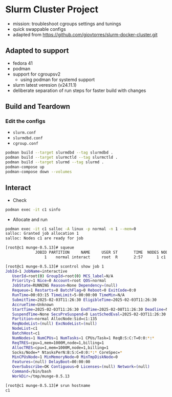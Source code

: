 # Slurm Cluster Project
- mission: troubleshoot cgroups settings and tunings
- quick swappable configs
- adapted from https://github.com/giovtorres/slurm-docker-cluster.git

## Adapted to support
- fedora 41
- podman
- support for cgroupsv2
    - using podman for systemd support
- slurm latest veresion (v24.11.1)
- deliberate separation of run steps for faster build with changes

## Build and Teardown
### Edit the configs
- `slurm.conf`
- `slurmdbd.conf`
- `cgroup.conf`

```sh
podman build --target slurmdbd --tag slurmdbd .
podman build --target slurmctld --tag slurmctld .
podman build --target slurmd --tag slurmd .
podman-compose up
podman-compose down --volumes
```

## Interact
- Check
```sh
podman exec -it c1 sinfo
```
- Allocate and run
```sh
podman exec -it c1 salloc -A linux -p normal -n 1 --mem=0
salloc: Granted job allocation 1
salloc: Nodes c1 are ready for job

[root@c1 munge-0.5.13]# squeue
             JOBID PARTITION     NAME     USER ST       TIME  NODES NODELIST(REASON)
                 1    normal interact     root  R       2:57      1 c1

[root@c1 munge-0.5.13]# scontrol show job 1
JobId=1 JobName=interactive
   UserId=root(0) GroupId=root(0) MCS_label=N/A
   Priority=1 Nice=0 Account=root QOS=normal
   JobState=RUNNING Reason=None Dependency=(null)
   Requeue=1 Restarts=0 BatchFlag=0 Reboot=0 ExitCode=0:0
   RunTime=00:03:15 TimeLimit=5-00:00:00 TimeMin=N/A
   SubmitTime=2025-02-03T11:26:30 EligibleTime=2025-02-03T11:26:30
   AccrueTime=Unknown
   StartTime=2025-02-03T11:26:30 EndTime=2025-02-08T11:26:30 Deadline=N/A
   SuspendTime=None SecsPreSuspend=0 LastSchedEval=2025-02-03T11:26:30 Scheduler=Main
   Partition=normal AllocNode:Sid=c1:135
   ReqNodeList=(null) ExcNodeList=(null)
   NodeList=c1
   BatchHost=c1
   NumNodes=1 NumCPUs=1 NumTasks=1 CPUs/Task=1 ReqB:S:C:T=0:0:*:*
   ReqTRES=cpu=1,mem=1000M,node=1,billing=1
   AllocTRES=cpu=1,mem=1000M,node=1,billing=1
   Socks/Node=* NtasksPerN:B:S:C=0:0:*:* CoreSpec=*
   MinCPUsNode=1 MinMemoryNode=0 MinTmpDiskNode=0
   Features=(null) DelayBoot=00:00:00
   OverSubscribe=OK Contiguous=0 Licenses=(null) Network=(null)
   Command=/bin/bash
   WorkDir=/tmp/munge-0.5.13

[root@c1 munge-0.5.13]# srun hostname
c1
```